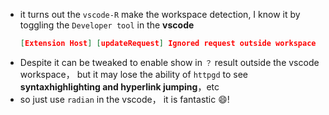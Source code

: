 - it turns out the `vscode-R` make the workspace detection, I know it by toggling the `Developer tool` in the **vscode**
    ```json
    [Extension Host] [updateRequest] Ignored request outside workspace
    ```
- Despite it can be tweaked to enable show in `？` result outside the vscode workspace， but it may lose the ability of `httpgd` to see **syntaxhighlighting and hyperlink jumping**，etc
- so just use `radian` in the vscode， it is fantastic :smile:!